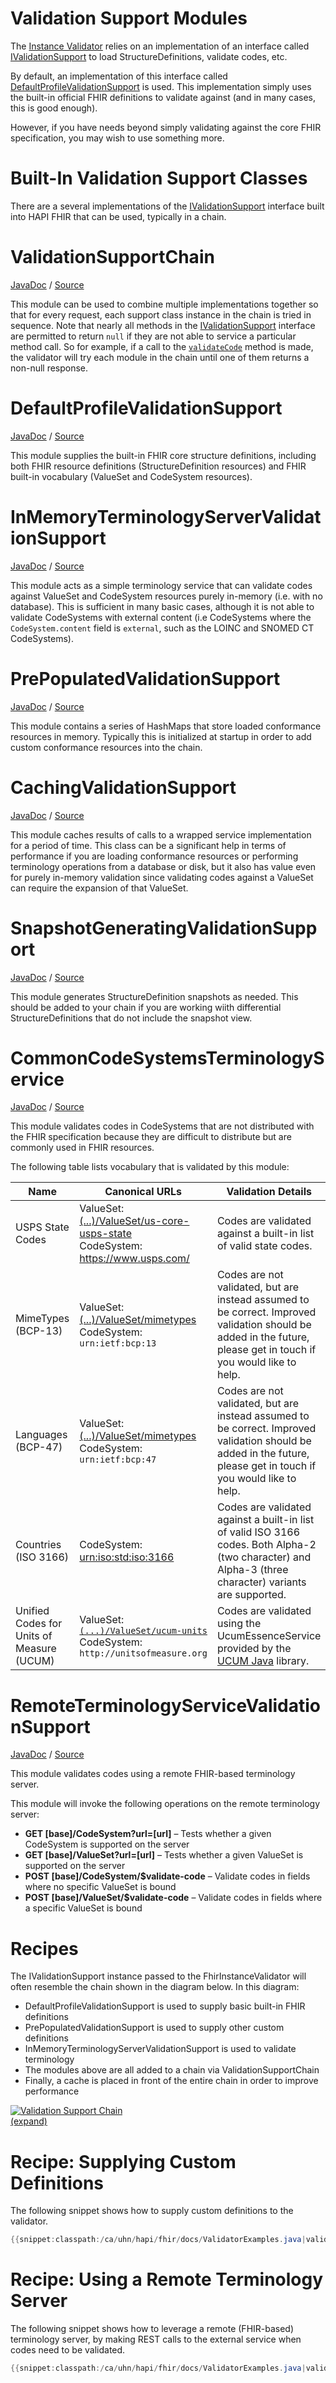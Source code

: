# Validation Support Modules

The [Instance Validator](./instance_validator.html) relies on an implementation of an interface called [IValidationSupport](/hapi-fhir/apidocs/hapi-fhir-base/ca/uhn/fhir/context/support/IValidationSupport.html) to load StructureDefinitions, validate codes, etc.

By default, an implementation of this interface called [DefaultProfileValidationSupport](/hapi-fhir/apidocs/hapi-fhir-base/undefined/ca/uhn/fhir/context/support/DefaultProfileValidationSupport.html) is used. This implementation simply uses the built-in official FHIR definitions to validate against (and in many cases, this is good enough).

However, if you have needs beyond simply validating against the core FHIR specification, you may wish to use something more.

# Built-In Validation Support Classes

There are a several implementations of the [IValidationSupport](/hapi-fhir/apidocs/hapi-fhir-base/ca/uhn/fhir/context/support/IValidationSupport.html) interface built into HAPI FHIR that can be used, typically in a chain.

# ValidationSupportChain

[JavaDoc](/hapi-fhir/apidocs/hapi-fhir-validation/org/hl7/fhir/common/hapi/validation/support/ValidationSupportChain.html) / [Source](https://github.com/jamesagnew/hapi-fhir/blob/ja_20200218_validation_api_changes/hapi-fhir-validation/src/main/java/org/hl7/fhir/common/hapi/validation/support/ValidationSupportChain.java)

This module can be used to combine multiple implementations together so that for every request, each support class instance in the chain is tried in sequence. Note that nearly all methods in the [IValidationSupport](/hapi-fhir/apidocs/hapi-fhir-base/ca/uhn/fhir/context/support/IValidationSupport.html) interface are permitted to return `null` if they are not able to service a particular method call. So for example, if a call to the [`validateCode`](/hapi-fhir/apidocs/hapi-fhir-base/ca/uhn/fhir/context/support/IValidationSupport.html#validateCode(ca.uhn.fhir.context.support.ValidationSupportContext,ca.uhn.fhir.context.support.ConceptValidationOptions,java.lang.String,java.lang.String,java.lang.String,java.lang.String)) method is made, the validator will try each module in the chain until one of them returns a non-null response.

# DefaultProfileValidationSupport

[JavaDoc](/hapi-fhir/apidocs/hapi-fhir-base/undefined/ca/uhn/fhir/context/support/DefaultProfileValidationSupport.html) / [Source](https://github.com/jamesagnew/hapi-fhir/blob/ja_20200218_validation_api_changes/hapi-fhir-base/src/main/java/ca/uhn/fhir/context/support/DefaultProfileValidationSupport.java)

This module supplies the built-in FHIR core structure definitions, including both FHIR resource definitions (StructureDefinition resources) and FHIR built-in vocabulary (ValueSet and CodeSystem resources).

# InMemoryTerminologyServerValidationSupport

[JavaDoc](/hapi-fhir/apidocs/hapi-fhir-validation/org/hl7/fhir/common/hapi/validation/support/InMemoryTerminologyServerValidationSupport.html) / [Source](https://github.com/jamesagnew/hapi-fhir/blob/ja_20200218_validation_api_changes/hapi-fhir-validation/src/main/java/org/hl7/fhir/common/hapi/validation/support/InMemoryTerminologyServerValidationSupport.java)

This module acts as a simple terminology service that can validate codes against ValueSet and CodeSystem resources purely in-memory (i.e. with no database). This is sufficient in many basic cases, although it is not able to validate CodeSystems with external content (i.e CodeSystems where the `CodeSystem.content` field is `external`, such as the LOINC and SNOMED CT CodeSystems).

# PrePopulatedValidationSupport

[JavaDoc](/hapi-fhir/apidocs/hapi-fhir-validation/org/hl7/fhir/common/hapi/validation/support/PrePopulatedValidationSupport.html) / [Source](https://github.com/jamesagnew/hapi-fhir/blob/ja_20200218_validation_api_changes/hapi-fhir-validation/src/main/java/org/hl7/fhir/common/hapi/validation/support/PrePopulatedValidationSupport.java)

This module contains a series of HashMaps that store loaded conformance resources in memory. Typically this is initialized at startup in order to add custom conformance resources into the chain.

# CachingValidationSupport

[JavaDoc](/hapi-fhir/apidocs/hapi-fhir-validation/org/hl7/fhir/common/hapi/validation/support/CachingValidationSupport.html) / [Source](https://github.com/jamesagnew/hapi-fhir/blob/ja_20200218_validation_api_changes/hapi-fhir-validation/src/main/java/org/hl7/fhir/common/hapi/validation/support/CachingValidationSupport.java)

This module caches results of calls to a wrapped service implementation for a period of time. This class can be a significant help in terms of performance if you are loading conformance resources or performing terminology operations from a database or disk, but it also has value even for purely in-memory validation since validating codes against a ValueSet can require the expansion of that ValueSet.

# SnapshotGeneratingValidationSupport

[JavaDoc](/hapi-fhir/apidocs/hapi-fhir-validation/org/hl7/fhir/common/hapi/validation/support/SnapshotGeneratingValidationSupport.html) / [Source](https://github.com/jamesagnew/hapi-fhir/blob/ja_20200218_validation_api_changes/hapi-fhir-validation/src/main/java/org/hl7/fhir/common/hapi/validation/support/SnapshotGeneratingValidationSupport.java)

This module generates StructureDefinition snapshots as needed. This should be added to your chain if you are working wiith differential StructureDefinitions that do not include the snapshot view.

# CommonCodeSystemsTerminologyService

[JavaDoc](/hapi-fhir/apidocs/hapi-fhir-validation/org/hl7/fhir/common/hapi/validation/support/CommonCodeSystemsTerminologyService.html) / [Source](https://github.com/jamesagnew/hapi-fhir/blob/ja_20200218_validation_api_changes/hapi-fhir-validation/src/main/java/org/hl7/fhir/common/hapi/validation/support/CommonCodeSystemsTerminologyService.java)

This module validates codes in CodeSystems that are not distributed with the FHIR specification because they are difficult to distribute but are commonly used in FHIR resources.

The following table lists vocabulary that is validated by this module:

<table class="table table-bordered table-striped">
    <thead>
        <tr>
            <th>Name</th>
            <th>Canonical URLs</th>
            <th>Validation Details</th>
        </tr>
    </thead>
    <tbody>
        <tr>
            <td>USPS State Codes</td>
            <td>
                ValueSet: <a href="http://hl7.org/fhir/us/core/ValueSet/us-core-usps-state">(...)/ValueSet/us-core-usps-state</a>
                <br/>
                CodeSystem: <a href="https://www.usps.com/">https://www.usps.com/</a>
            </td>
            <td>
                Codes are validated against a built-in list of valid state codes.
            </td>
        </tr>
        <tr>
            <td>MimeTypes (BCP-13)</td>
            <td>
                ValueSet: <a href="http://hl7.org/fhir/ValueSet/mimetypes">(...)/ValueSet/mimetypes</a>
                <br/>
                CodeSystem: <code>urn:ietf:bcp:13</code>
            </td>
            <td>
                Codes are not validated, but are instead assumed to be correct. Improved validation should be
                added in the future, please get in touch if you would like to help.
            </td>
        </tr>
        <tr>
            <td>Languages (BCP-47)</td>
            <td>
                ValueSet: <a href="http://hl7.org/fhir/ValueSet/mimetypes">(...)/ValueSet/mimetypes</a>
                <br/>
                CodeSystem: <code>urn:ietf:bcp:47</code>
            </td>
            <td>
                Codes are not validated, but are instead assumed to be correct. Improved validation should be
                added in the future, please get in touch if you would like to help.
            </td>
        </tr>
        <tr>
            <td>Countries (ISO 3166)</td>
            <td>
                CodeSystem: <a href="urn:iso:std:iso:3166">urn:iso:std:iso:3166</a>
            </td>
            <td>
                Codes are validated against a built-in list of valid ISO 3166 codes. Both Alpha-2 (two character) and Alpha-3 (three character) variants are supported.
            </td>
        </tr>
        <tr>
            <td>Unified Codes for Units of Measure (UCUM)</td>
            <td>
                ValueSet: <code><a href="http://hl7.org/fhir/ValueSet/ucum-units">(...)/ValueSet/ucum-units</a></code>
                <br/>
                CodeSystem: <code>http://unitsofmeasure.org</code>
            </td>
            <td>
                Codes are validated using the UcumEssenceService provided by the <a href="https://github.com/FHIR/Ucum-java">UCUM Java</a> library.
            </td>
        </tr>
    </tbody>
</table>

# RemoteTerminologyServiceValidationSupport

[JavaDoc](/hapi-fhir/apidocs/hapi-fhir-validation/org/hl7/fhir/common/hapi/validation/support/RemoteTerminologyServiceValidationSupport.html) / [Source](https://github.com/jamesagnew/hapi-fhir/blob/ja_20200218_validation_api_changes/hapi-fhir-validation/src/main/java/org/hl7/fhir/common/hapi/validation/support/RemoteTerminologyServiceValidationSupport.java)

This module validates codes using a remote FHIR-based terminology server.

This module will invoke the following operations on the remote terminology server:

* **GET [base]/CodeSystem?url=[url]** &ndash; Tests whether a given CodeSystem is supported on the server 
* **GET [base]/ValueSet?url=[url]** &ndash; Tests whether a given ValueSet is supported on the server 
* **POST [base]/CodeSystem/$validate-code** &ndash; Validate codes in fields where no specific ValueSet is bound 
* **POST [base]/ValueSet/$validate-code** &ndash; Validate codes in fields where a specific ValueSet is bound 

# Recipes

The IValidationSupport instance passed to the FhirInstanceValidator will often resemble the chain shown in the diagram below. In this diagram:

* DefaultProfileValidationSupport is used to supply basic built-in FHIR definitions
* PrePopulatedValidationSupport is used to supply other custom definitions
* InMemoryTerminologyServerValidationSupport is used to validate terminology
* The modules above are all added to a chain via ValidationSupportChain
* Finally, a cache is placed in front of the entire chain in order to improve performance

<a href="/hapi-fhir/docs/images/validation-support-chain.svg" target="_blank"><img src="/hapi-fhir/docs/images/validation-support-chain.svg" alt="Validation Support Chain"/><br/>(expand)</a>

# Recipe: Supplying Custom Definitions

The following snippet shows how to supply custom definitions to the validator.

```java
{{snippet:classpath:/ca/uhn/hapi/fhir/docs/ValidatorExamples.java|validateSupplyProfiles}}
```

# Recipe: Using a Remote Terminology Server

The following snippet shows how to leverage a remote (FHIR-based) terminology server, by making REST calls to the external service when codes need to be validated.

```java
{{snippet:classpath:/ca/uhn/hapi/fhir/docs/ValidatorExamples.java|validateUsingRemoteTermSvr}}
```





